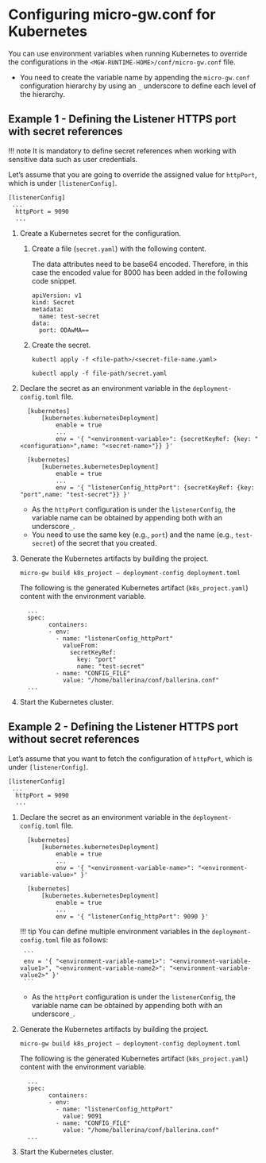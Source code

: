 # Configuring micro-gw.conf for Kubernetes

You can use environment variables when running Kubernetes to override the configurations in the `<MGW-RUNTIME-HOME>/conf/micro-gw.conf` file.

- You need to create the variable name by appending the `micro-gw.conf` configuration hierarchy by using an `_` underscore to define each level of the hierarchy.

## Example 1 - Defining the Listener HTTPS port with secret references

!!! note
    It is mandatory to define secret references when working with sensitive data such as user credentials.

Let’s assume that you are going to override the assigned value for `httpPort`, which is under `[listenerConfig]`.

```
[listenerConfig]
 ...
  httpPort = 9090
  ...
```

1. Create a Kubernetes secret for the configuration.

     1. Create a file (`secret.yaml`) with the following content. 
         
         The data attributes need to be base64 encoded. Therefore, in this case the encoded value for 8000 has been added in the following code snippet.

         ```
         apiVersion: v1
         kind: Secret
         metadata:
           name: test-secret
         data:
           port: ODAwMA==
         ```

     2. Create the secret.
   
         ``` tab="Format"
         kubectl apply -f <file-path>/<secret-file-name.yaml>
         ```

         ``` tab="Example"
         kubectl apply -f file-path/secret.yaml
         ```

2. Declare the secret as an environment variable in the `deployment-config.toml` file.

    ``` tab="Format"
      [kubernetes]
          [kubernetes.kubernetesDeployment]
              enable = true
              ...
              env = '{ "<environment-variable>": {secretKeyRef: {key: "<configuration>",name: "<secret-name>"}} }'
    ```

    ``` tab="Example"
      [kubernetes]
          [kubernetes.kubernetesDeployment]
              enable = true
              ...
              env = '{ "listenerConfig_httpPort": {secretKeyRef: {key: "port",name: "test-secret"}} }'
    ```

     - As the `httpPort` configuration is under the `listenerConfig`, the variable name can be obtained by appending both with an underscore`_`.
     - You need to use the same key (e.g., `port`) and the name (e.g., `test-secret`) of the secret that you created.

3. Generate the Kubernetes artifacts by building the project.

     ```
     micro-gw build k8s_project — deployment-config deployment.toml
     ```

     The following is the generated Kubernetes artifact (`k8s_project.yaml`) content with the environment variable.

    ```
      ...
      spec:
            containers:
            - env:
              - name: "listenerConfig_httpPort"
                valueFrom:
                  secretKeyRef:
                    key: "port"
                    name: "test-secret"
              - name: "CONFIG_FILE"
                value: "/home/ballerina/conf/ballerina.conf"
      ...
    ```

4. Start the Kubernetes cluster.

## Example 2 - Defining the Listener HTTPS port without secret references

Let’s assume that you want to fetch the configuration of `httpPort`, which is under `[listenerConfig]`.

```
[listenerConfig]
 ...
  httpPort = 9090
  ...
```

1. Declare the secret as an environment variable in the `deployment-config.toml` file.

    ``` tab="Format"
      [kubernetes]
          [kubernetes.kubernetesDeployment]
              enable = true
              ...
              env = '{ "<environment-variable-name>": "<environment-variable-value>" }'
    ```

    ``` tab="Example"
      [kubernetes]
          [kubernetes.kubernetesDeployment]
              enable = true
              ...
              env = '{ "listenerConfig_httpPort": 9090 }'
    ```

    !!! tip
        You can define multiple environment variables in the `deployment-config.toml` file as follows:

        ```
        env = '{ "<environment-variable-name1>": "<environment-variable-value1>", "<environment-variable-name2>": "<environment-variable-value2>" }'
        ```

     - As the `httpPort` configuration is under the `listenerConfig`, the variable name can be obtained by appending both with an underscore`_`.
     
2. Generate the Kubernetes artifacts by building the project.

     ```
     micro-gw build k8s_project — deployment-config deployment.toml
     ```

     The following is the generated Kubernetes artifact (`k8s_project.yaml`) content with the environment variable.

    ```
      ...
      spec:
            containers:
            - env:
              - name: "listenerConfig_httpPort"
                value: 9091
              - name: "CONFIG_FILE"
                value: "/home/ballerina/conf/ballerina.conf"
      ...
    ```

3. Start the Kubernetes cluster.

